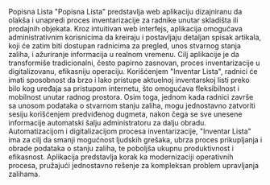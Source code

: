 Popisna Lista
"Popisna Lista" predstavlja web aplikaciju dizajniranu da olakša i unapredi proces inventarizacije za radnike unutar skladišta ili prodajnih objekata. Kroz intuitivan web interfejs, aplikacija omogućava administrativnim korisnicima da kreiraju i postavljaju detaljan spisak artikala, koji će zatim biti dostupan radnicima za pregled, unos stvarnog stanja zaliha, i ažuriranje informacija u realnom vremenu.
Cilj aplikacije je da transformiše tradicionalni, često papirno zasnovan, proces inventarizacije u digitalizovanu, efikasniju operaciju. Korišćenjem "Inventar Lista", radnici će imati sposobnost da brzo i lako pristupe aktuelnoj inventarskoj listi preko bilo kog uređaja sa pristupom internetu, što omogućava fleksibilnost i mobilnost unutar radnog prostora. Osim toga, jednom kada radnici završe sa unosom podataka o stvarnom stanju zaliha, mogu jednostavno zatvoriti sesiju korišćenjem predviđenog dugmeta, nakon čega se sve unesene informacije automatski šalju administratoru za dalju obradu.
Automatizacijom i digitalizacijom procesa inventarizacije, "Inventar Lista" ima za cilj da smanji mogućnost ljudskih grešaka, ubrza proces prikupljanja i obrade podataka o stanju zaliha, te poboljša ukupnu produktivnost i efikasnost. Aplikacija predstavlja korak ka modernizaciji operativnih procesa, pružajući jednostavno rešenje za kompleksan problem upravljanja zalihama.
